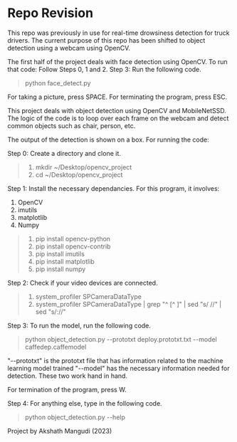 # Repo Revision

This repo was previously in use for real-time drowsiness detection for truck drivers. 
The current purpose of this repo has been shifted to object detection using a webcam using OpenCV. 

The first half of the project deals with face detection using OpenCV. 
To run that code: Follow Steps 0, 1 and 2. 
Step 3: Run the following code. 
> python face_detect.py

For taking a picture, press SPACE. 
For terminating the program, press ESC. 

This project deals with object detection using OpenCV and MobileNetSSD. 
The logic of the code is to loop over each frame on the webcam and detect common objects such as chair, person, etc. 

The output of the detection is shown on a box. For running the code: 

Step 0: Create a directory and clone it. 
> 1. mkdir ~/Desktop/opencv_project
> 2. cd ~/Desktop/opencv_project

Step 1: Install the necessary dependancies. For this program, it involves:
1. OpenCV
2. imutils
3. matplotlib
4. Numpy

> 1. pip install opencv-python
> 2. pip install opencv-contrib
> 3. pip install imutils
> 4. pip install matplotlib
> 5. pip install numpy

Step 2: Check if your video devices are connected. 

> 1. system_profiler SPCameraDataType
> 2. system_profiler SPCameraDataType | grep "^    [^ ]" | sed "s/    //" | sed "s/://"


Step 3: To run the model, run the following code. 

> python object_detection.py --prototxt deploy.prototxt.txt --model caffedep.caffemodel

"--prototxt" is the prototxt file that has information related to the machine learning model trained
"--model" has the necessary information needed for detection. These two work hand in hand. 

For termination of the program, press W. 

Step 4: For anything else, type in the following code.

> python object_detection.py --help 

Project by Akshath Mangudi (2023)

